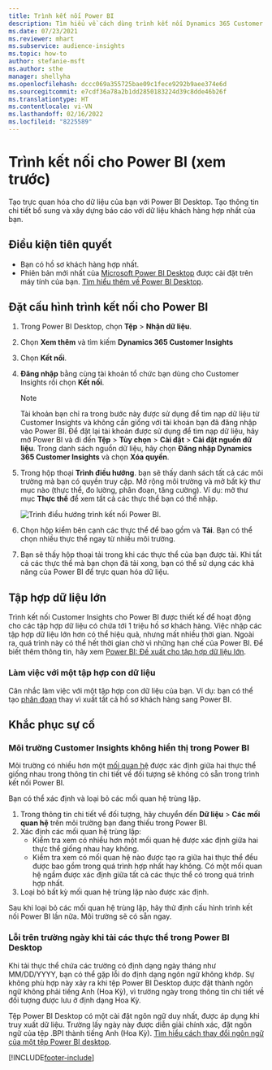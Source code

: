 ```yaml
---
title: Trình kết nối Power BI
description: Tìm hiểu về cách dùng trình kết nối Dynamics 365 Customer Insights trong Power BI.
ms.date: 07/23/2021
ms.reviewer: mhart
ms.subservice: audience-insights
ms.topic: how-to
author: stefanie-msft
ms.author: sthe
manager: shellyha
ms.openlocfilehash: dccc069a355725bae09c1fece9292b9aee374e6d
ms.sourcegitcommit: e7cdf36a78a2b1dd2850183224d39c8dde46b26f
ms.translationtype: HT
ms.contentlocale: vi-VN
ms.lasthandoff: 02/16/2022
ms.locfileid: "8225589"
---
```

# <a name="connector-for-power-bi-preview"></a>Trình kết nối cho Power BI (xem trước)

Tạo trực quan hóa cho dữ liệu của bạn với Power BI Desktop. Tạo thông tin chi tiết bổ sung và xây dựng báo cáo với dữ liệu khách hàng hợp nhất của bạn.

## <a name="prerequisites"></a>Điều kiện tiên quyết

- Bạn có hồ sơ khách hàng hợp nhất.
- Phiên bản mới nhất của [Microsoft Power BI Desktop](https://powerbi.microsoft.com/desktop/) được cài đặt trên máy tính của bạn. [Tìm hiểu thêm về Power BI Desktop](/power-bi/desktop-what-is-desktop).

## <a name="configure-the-connector-for-power-bi"></a>Đặt cấu hình trình kết nối cho Power BI

1. Trong Power BI Desktop, chọn **Tệp** > **Nhận dữ liệu**.

1. Chọn **Xem thêm** và tìm kiếm **Dynamics 365 Customer Insights**

1. Chọn **Kết nối**.

1. **Đăng nhập** bằng cùng tài khoản tổ chức bạn dùng cho Customer Insights rồi chọn **Kết nối**.
   > [!NOTE]
   > Tài khoản bạn chỉ ra trong bước này được sử dụng để tìm nạp dữ liệu từ Customer Insights và không cần giống với tài khoản bạn đã đăng nhập vào Power BI. Để đặt lại tài khoản được sử dụng để tìm nạp dữ liệu, hãy mở Power BI và đi đến **Tệp** > **Tùy chọn** > **Cài đặt** > **Cài đặt nguồn dữ liệu**. Trong danh sách nguồn dữ liệu, hãy chọn **Đăng nhập Dynamics 365 Customer Insights** và chọn **Xóa quyền**.  

1. Trong hộp thoại **Trình điều hướng**. bạn sẽ thấy danh sách tất cả các môi trường mà bạn có quyền truy cập. Mở rộng môi trường và mở bất kỳ thư mục nào (thực thể, đo lường, phân đoạn, tăng cường). Ví dụ: mở thư mục **Thực thể** để xem tất cả các thực thể bạn có thể nhập.

   ![Trình điều hướng trình kết nối Power BI.](media/power-bi-navigator.png "Trình điều hướng trình kết nối Power BI")

1. Chọn hộp kiểm bên cạnh các thực thể để bao gồm và **Tải**. Bạn có thể chọn nhiều thực thể ngay từ nhiều môi trường.

1. Bạn sẽ thấy hộp thoại tải trong khi các thực thể của bạn được tải. Khi tất cả các thực thể mà bạn chọn đã tải xong, bạn có thể sử dụng các khả năng của Power BI để trực quan hóa dữ liệu.

## <a name="large-data-sets"></a>Tập hợp dữ liệu lớn

Trình kết nối Customer Insights cho Power BI được thiết kế để hoạt động cho các tập hợp dữ liệu có chứa tới 1 triệu hồ sơ khách hàng. Việc nhập các tập hợp dữ liệu lớn hơn có thể hiệu quả, nhưng mất nhiều thời gian. Ngoài ra, quá trình này có thể hết thời gian chờ vì những hạn chế của Power BI. Để biết thêm thông tin, hãy xem [Power BI: Đề xuất cho tập hợp dữ liệu lớn](/power-bi/admin/service-premium-what-is#large-datasets). 

### <a name="work-with-a-subset-of-data"></a>Làm việc với một tập hợp con dữ liệu

Cân nhắc làm việc với một tập hợp con dữ liệu của bạn. Ví dụ: bạn có thể tạo [phân đoạn](segments.md) thay vì xuất tất cả hồ sơ khách hàng sang Power BI.

## <a name="troubleshooting"></a>Khắc phục sự cố

### <a name="customer-insights-environment-doesnt-show-in-power-bi"></a>Môi trường Customer Insights không hiển thị trong Power BI

Môi trường có nhiều hơn một [mối quan hệ](relationships.md) được xác định giữa hai thực thể giống nhau trong thông tin chi tiết về đối tượng sẽ không có sẵn trong trình kết nối Power BI.

Bạn có thể xác định và loại bỏ các mối quan hệ trùng lặp.

1. Trong thông tin chi tiết về đối tượng, hãy chuyển đến **Dữ liệu** > **Các mối quan hệ** trên môi trường bạn đang thiếu trong Power BI.
2. Xác định các mối quan hệ trùng lặp:
   - Kiểm tra xem có nhiều hơn một mối quan hệ được xác định giữa hai thực thể giống nhau hay không.
   - Kiểm tra xem có mối quan hệ nào được tạo ra giữa hai thực thể đều được bao gồm trong quá trình hợp nhất hay không. Có một mối quan hệ ngầm được xác định giữa tất cả các thực thể có trong quá trình hợp nhất.
3. Loại bỏ bất kỳ mối quan hệ trùng lặp nào được xác định.

Sau khi loại bỏ các mối quan hệ trùng lặp, hãy thử định cấu hình trình kết nối Power BI lần nữa. Môi trường sẽ có sẵn ngay.

### <a name="errors-on-date-fields-when-loading-entities-in-power-bi-desktop"></a>Lỗi trên trường ngày khi tải các thực thể trong Power BI Desktop

Khi tải thực thể chứa các trường có định dạng ngày tháng như MM/DD/YYYY, bạn có thể gặp lỗi do định dạng ngôn ngữ không khớp. Sự không phù hợp này xảy ra khi tệp Power BI Desktop được đặt thành ngôn ngữ không phải tiếng Anh (Hoa Kỳ), vì trường ngày trong thông tin chi tiết về đối tượng được lưu ở định dạng Hoa Kỳ.

Tệp Power BI Desktop có một cài đặt ngôn ngữ duy nhất, được áp dụng khi truy xuất dữ liệu. Trường lấy ngày này được diễn giải chính xác, đặt ngôn ngữ của tệp .BPI thành tiếng Anh (Hoa Kỳ). [Tìm hiểu cách thay đổi ngôn ngữ của một tệp Power BI desktop](/power-bi/fundamentals/supported-languages-countries-regions.md#choose-the-locale-for-importing-data-into-power-bi-desktop).

[!INCLUDE[footer-include](../includes/footer-banner.md)]

